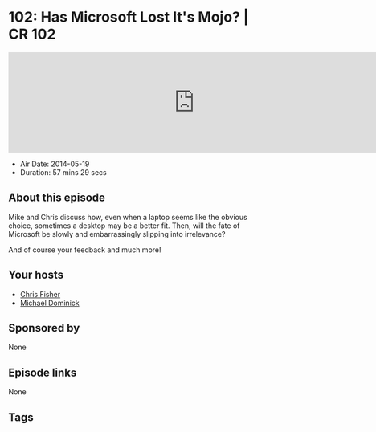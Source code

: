 # 102: Has Microsoft Lost It's Mojo? | CR 102

<iframe src="https://player.fireside.fm/v2/MLf2ZzhC+OoqOMJdf?theme=dark" width="740" height="200" frameborder="0" scrolling="no"></iframe>

* Air Date: 2014-05-19
* Duration: 57 mins 29 secs

## About this episode

Mike and Chris discuss how, even when a laptop seems like the obvious choice, sometimes a desktop may be a better fit. Then, will the fate of Microsoft be slowly and embarrassingly slipping into irrelevance?

And of course your feedback and much more!

## Your hosts
* [Chris Fisher](https://coder.show/hosts/chrislas)
* [Michael Dominick](https://coder.show/hosts/michael)

## Sponsored by

None



## Episode links

None



## Tags

